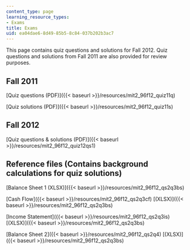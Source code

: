 ```yaml
---
content_type: page
learning_resource_types:
- Exams
title: Exams
uid: ea04dae6-8d49-85b5-8c84-037b202b3ac7
---
```


This page contains quiz questions and solutions for Fall 2012. Quiz questions and solutions from Fall 2011 are also provided for review purposes.

Fall 2011
---------

[Quiz questions (PDF)]({{< baseurl >}}/resources/mit2_96f12_quiz11q)

[Quiz solutions (PDF)]({{< baseurl >}}/resources/mit2_96f12_quiz11s)

Fall 2012
---------

[Quiz questions & solutions (PDF)]({{< baseurl >}}/resources/mit2_96f12_quiz12qs1)

Reference files (Contains background calculations for quiz solutions)
---------------------------------------------------------------------

[Balance Sheet 1 (XLSX)]({{< baseurl >}}/resources/mit2_96f12_qs2q3bs)

[Cash Flow]({{< baseurl >}}/resources/mit2_96f12_qs2q3cf) [(XLSX)]({{< baseurl >}}/resources/mit2_96f12_qs2q3bs)

[Income Statement]({{< baseurl >}}/resources/mit2_96f12_qs2q3is) [(XLSX)]({{< baseurl >}}/resources/mit2_96f12_qs2q3bs)

[Balance Sheet 2]({{< baseurl >}}/resources/mit2_96f12_qs2q4) [(XLSX)]({{< baseurl >}}/resources/mit2_96f12_qs2q3bs)
